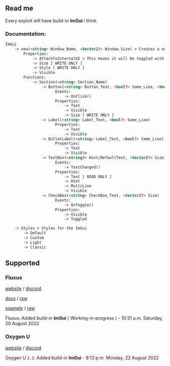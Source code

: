 ## Read me
Every exploit will have build-in **ImGui** i think.
### Documentation:
```html
ImGui
    -> new(<string> Window_Name, <Vector2?> Window_Size) > Creates a new Windows
        Properties:
            -> AttachToInternalUI > This means it will be toggled with the INS key, like the regular Fluxus Internal UI. 
            -> Size [ WRITE ONLY ]
            -> Style [ WRITE ONLY ] 
            -> Visible
        Functions:
            -> Section(<string> Section_Name)
                -> Button(<string> Button_Text, <bool?> Same_Line, <Vector2?> Size);
                      Events:
                          -> OnClick()
                      Properties:
                          -> Text
                          -> Visible
                          -> Size [ WRITE ONLY ] 
                -> Label(<string> Label_Text, <bool?> Same_Line)
                      Properties:
                          -> Text
                          -> Visible
                -> BulletLabel(<string> Label_Text, <bool?> Same_Line)
                      Properties:
                          -> Text
                          -> Visible
                -> TextBox(<string?> Hint/DefaultText, <Vector2?> Size)
                      Events:
                          -> TextChanged()
                      Properties: 
                          -> Text [ READ ONLY ]
                          -> Hint 
                          -> MultiLine
                          -> Visible 
                -> CheckBox(<string> CheckBox_Text, <Vector2?> Size)
                      Events:
                          -> OnToggle()
                      Properties:
                          -> Visible
                          -> Toggled

    -> Styles > Styles for the ImGui
        -> Default
        -> Custom
        -> Light
        -> Classic
```
## Supported
### Fluxus

[website](https://fluxteam.net/) / [discord](https://fluxteam.net/external-files/discord.php)

[docs](https://github.com/GhostDuckyy/Ui-Librarys/blob/main/ImGui/Fluxus/documentation.html) / [raw](https://raw.githubusercontent.com/GhostDuckyy/Ui-Librarys/main/ImGui/Fluxus/documentation.html)

[example](https://github.com/GhostDuckyy/Ui-Librarys/blob/main/ImGui/Fluxus/example.lua) / [raw](https://raw.githubusercontent.com/GhostDuckyy/Ui-Librarys/main/ImGui/Fluxus/example.lua)

Fluxus: Added build-in **ImGui** ( Working-in-progress ) - 10:31 a.m. Saturday, 20 August 2022

### Oxygen U
[website](https://oxygenu.xyz/) / [discord](https://discord.gg/3f7f2JK3Rc)

Oxygen U `2.1`: Added build-in **ImGui** - 9:13 p.m. Monday, 22 August 2022
